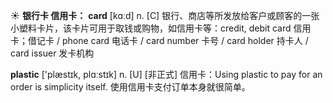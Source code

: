 ☀ <span class="category">**银行卡 信用卡：**</span>
<span class="vocabulary">**card**</span> [kɑːd] 
<span class="definition">n. [C] 银行、商店等所发放给客户或顾客的一张小塑料卡片，该卡片可用于取钱或购物，如信用卡等：</span>credit, debit card 信用卡；借记卡 / phone card 电话卡 / card number 卡号 / card holder 持卡人 / card issuer 发卡机构

<span class="vocabulary">**plastic**</span> ['plæstɪk, plɑːstɪk] 
<span class="definition">n. [U] [非正式] 信用卡：</span>Using plastic to pay for an order is simplicity itself. 使用信用卡支付订单本身就很简单。

